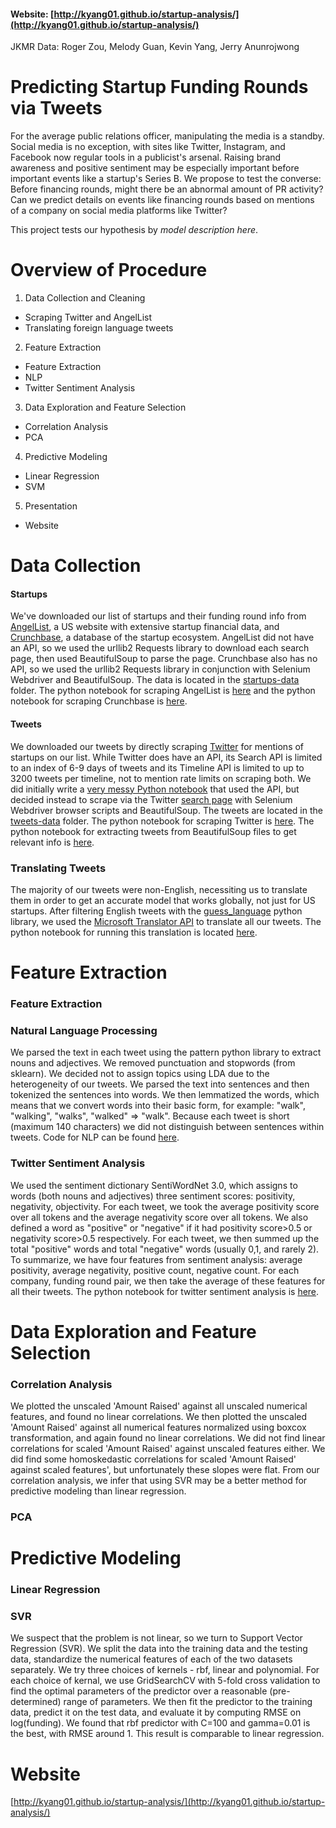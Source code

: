 #### Website: [http://kyang01.github.io/startup-analysis/](http://kyang01.github.io/startup-analysis/)

JKMR Data: Roger Zou, Melody Guan, Kevin Yang, Jerry Anunrojwong

# Predicting Startup Funding Rounds via Tweets

For the average public relations officer, manipulating the media is a standby. Social media is no exception, with sites like Twitter, Instagram, and Facebook now regular tools in a publicist's arsenal. Raising brand awareness and positive sentiment may be especially important before important events like a startup's Series B. We propose to test the converse: Before financing rounds, might there be an abnormal amount of PR activity? Can we predict details on events like financing rounds based on mentions of a company on social media platforms like Twitter?

This project tests our hypothesis by *model description here*. 

# Overview of Procedure

1. Data Collection and Cleaning
  - Scraping Twitter and AngelList
  - Translating foreign language tweets
2. Feature Extraction
  - Feature Extraction
  - NLP
  - Twitter Sentiment Analysis
3. Data Exploration and Feature Selection
  - Correlation Analysis 
  - PCA
4. Predictive Modeling
  - Linear Regression
  - SVM
5. Presentation
  - Website

# Data Collection

#### Startups
We've downloaded our list of startups and their funding round info from [AngelList](https://angel.co/), a US website with extensive startup financial data, and [Crunchbase](https://www.crunchbase.com/), a database of the startup ecosystem. AngelList did not have an API, so we used the urllib2 Requests library to download each search page, then used BeautifulSoup to parse the page. Crunchbase also has no API, so we used the urllib2 Requests library in conjunction with Selenium Webdriver and BeautifulSoup. The data is located in the [startups-data](https://github.com/kyang01/startup-analysis/tree/master/startups-data) folder. The python notebook for scraping AngelList is [here](https://github.com/kyang01/startup-analysis/blob/master/angel-scraping.ipynb) and the python notebook for scraping Crunchbase is [here](https://github.com/kyang01/startup-analysis/blob/master/cb-scraping.ipynb).

#### Tweets
We downloaded our tweets by directly scraping [Twitter](https://twitter.com/) for mentions of startups on our list. While Twitter does have an API, its Search API is limited to an index of 6-9 days of tweets and its Timeline API is limited to up to 3200 tweets per timeline, not to mention rate limits on scraping both. We did initially write a [very messy Python notebook](https://github.com/kyang01/startup-analysis/blob/d98e6455038abec2d97097eb3009fd04c508799d/Mining-the-Social-Web-2nd-Edition/ipynb/Chapter%201%20-%20Mining%20Twitter.ipynb) that used the API, but decided instead to scrape via the Twitter [search page](https://twitter.com/search?q=) with Selenium Webdriver browser scripts and BeautifulSoup. The tweets are located in the [tweets-data](https://github.com/kyang01/startup-analysis/tree/master/tweets-data) folder. The python notebook for scraping Twitter is [here](https://github.com/kyang01/startup-analysis/blob/master/twitter-scraping.ipynb). The python notebook for extracting tweets from BeautifulSoup files to get relevant info is [here](https://github.com/kyang01/startup-analysis/blob/master/twitter-extraction.ipynb).

### Translating Tweets
The majority of our tweets were non-English, necessiting us to translate them in order to get an accurate model that works globally, not just for US startups. After filtering English tweets with the [guess_language](https://bitbucket.org/spirit/guess_language) python library, we used the [Microsoft Translator API](https://pypi.python.org/pypi/microsofttranslator/0.7) to translate all our tweets. The python notebook for running this translation is located [here](https://github.com/kyang01/startup-analysis/blob/master/translate-tweets.ipynb).

# Feature Extraction

### Feature Extraction

### Natural Language Processing
We parsed the text in each tweet using the pattern python library to extract nouns and adjectives. We removed punctuation and stopwords (from sklearn). We decided not to assign topics using LDA due to the heterogeneity of our tweets. We parsed the text into sentences and then tokenized the sentences into words. We then lemmatized the words, which means that we convert words into their basic form, for example: "walk", "walking", "walks", "walked" => "walk". Because each tweet is short (maximum 140 characters) we did not distinguish between sentences within tweets. Code for NLP can be found [here](https://github.com/kyang01/startup-analysis/blob/master/Melody%20Twitter%20Sentiment%20Analysis.ipynb).

### Twitter Sentiment Analysis
We used the sentiment dictionary SentiWordNet 3.0, which assigns to words (both nouns and adjectives) three sentiment scores: positivity, negativity, objectivity. For each tweet, we took the average positivity score over all tokens and the average negativity score over all tokens. We also defined a word as "positive" or "negative" if it had positivity score>0.5 or negativity score>0.5 respectively. For each tweet, we then summed up the total "positive" words and total "negative" words (usually 0,1, and rarely 2). To summarize, we have four features from sentiment analysis: average positivity, average negativity, positive count, negative count. For each company, funding round pair, we then take the average of these features for all their tweets. The python notebook for twitter sentiment analysis is [here](https://github.com/kyang01/startup-analysis/blob/master/Melody%20Twitter%20Sentiment%20Analysis.ipynb).

# Data Exploration and Feature Selection

### Correlation Analysis 
We plotted the unscaled 'Amount Raised' against all unscaled numerical features, and found no linear correlations. We then plotted the unscaled 'Amount Raised' against all numerical features normalized using boxcox transformation, and again found no linear correlations. We did not find linear correlations for scaled 'Amount Raised' against unscaled features either. We did find some homoskedastic correlations for scaled 'Amount Raised' against scaled features', but unfortunately these slopes were flat. From our correlation analysis, we infer that using SVR may be a better method for predictive modeling than linear regression.

### PCA 


# Predictive Modeling

### Linear Regression

### SVR

We suspect that the problem is not linear, so we turn to Support Vector Regression (SVR).  We split the data into the training data and the testing data, standardize the numerical features of each of the two datasets separately. We try three choices of kernels - rbf, linear and polynomial. For each choice of kernal, we use GridSearchCV with 5-fold cross validation to find the optimal parameters of the predictor over a reasonable (pre-determined) range of parameters. We then fit the predictor to the training data, predict it on the test data, and evaluate it by computing RMSE on log(funding). We found that rbf predictor with C=100 and gamma=0.01 is the best, with RMSE around 1. This result is comparable to linear regression.

# Website
[http://kyang01.github.io/startup-analysis/](http://kyang01.github.io/startup-analysis/)
